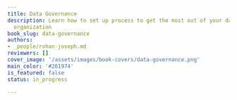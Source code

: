 ```yaml
---
title: Data Governance
description: Learn how to set up process to get the most out of your data in your
  organization
book_slug: data-governance
authors:
- _people/rohan-joseph.md
reviewers: []
cover_image: '/assets/images/book-covers/data-governance.png'
main_color: '#261974'
is_featured: false
status: in_progress

---
```

